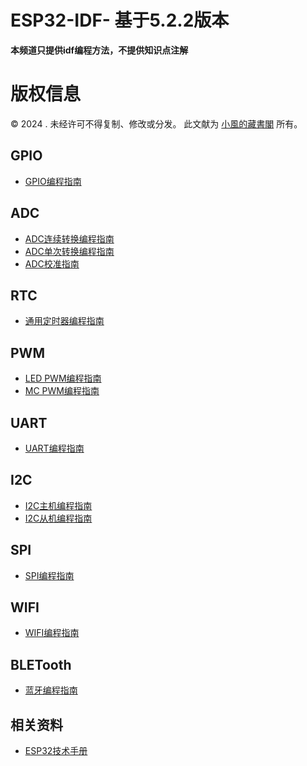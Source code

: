 # ESP32-IDF- 基于5.2.2版本

**本频道只提供idf编程方法，不提供知识点注解**

# 版权信息

© 2024 . 未经许可不得复制、修改或分发。 此文献为 [小風的藏書閣](https://t.me/xfp2333) 所有。

## GPIO

- [GPIO编程指南](/GPIO/GPIO.md)

## ADC

- [ADC连续转换编程指南](/ADC/ADC.md)
- [ADC单次转换编程指南](/ADC/ADC0.md)
- [ADC校准指南](/ADC/ADC_calibration.md)

## RTC
- [通用定时器编程指南](/RTC/RTC.MD)

## PWM
- [LED PWM编程指南](/PWM/PWM.md)
- [MC PWM编程指南](/PWM/PWM2.md)

## UART
- [UART编程指南](/uart/uart.md)
## I2C

- [I2C主机编程指南](/i2c/I2C.md)
- [I2C从机编程指南](/i2c/I2C0.md)

## SPI
- [SPI编程指南](/spi/spi.md)
## WIFI

- [WIFI编程指南](/WIFI/wifi.md)

## BLETooth

- [蓝牙编程指南](/BLE/BLE.md)

## 相关资料
- [ESP32技术手册](/PDF/PDF.md)
